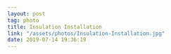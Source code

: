 ```yaml
---
layout: post
tag: photo
title: Insulation Installation
link: "/assets/photos/Insulation-Installation.jpg"
date: 2019-07-14 19:36:19
---
```

